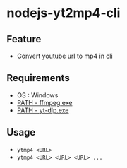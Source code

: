 # nodejs-yt2mp4-cli

## Feature
- Convert youtube url to mp4 in cli

## Requirements
- OS : Windows
- [PATH - ffmpeg.exe](https://github.com/BtbN/FFmpeg-Builds)
- [PATH - yt-dlp.exe](https://github.com/yt-dlp/yt-dlp)

## Usage
- ```ytmp4 <URL>```
- ```ytmp4 <URL> <URL> <URL> ...```